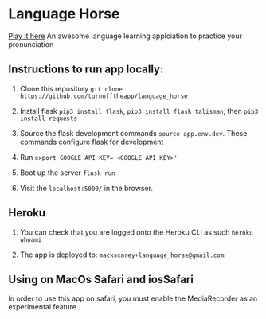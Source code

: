 # Language Horse
[Play it here](https://language-horse.herokuapp.com/)
An awesome language learning applciation to practice your pronunciation

## Instructions to run app locally:

1. Clone this repository `git clone https://github.com/turnofftheapp/language_horse`

2. Install flask `pip3 install flask`, `pip3 install flask_talisman`, then `pip3 install requests`

3. Source the flask development commands `source app.env.dev`. These commands configure flask for development

4. Run `export GOOGLE_API_KEY='<GOOGLE_API_KEY>'`

5. Boot up the server `flask run`

6. Visit the `localhost:5000/` in the browser.

## Heroku

1. You can check that you are logged onto the Heroku CLI as such `heroku whoami`

2. The app is deployed to: `mackscarey+language_horse@gmail.com`

## Using on MacOs Safari and iosSafari
In order to use this app on safari, you must enable the MediaRecorder as an experimental feature.